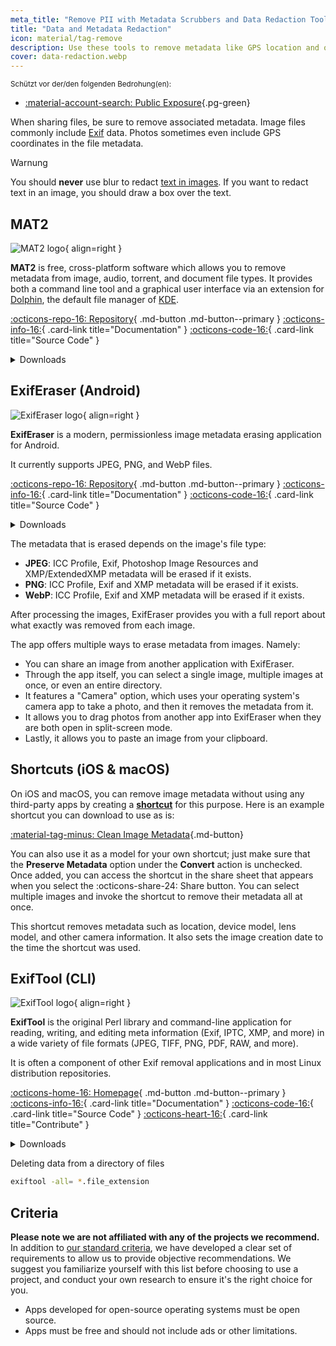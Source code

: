 ```yaml
---
meta_title: "Remove PII with Metadata Scrubbers and Data Redaction Tools - Privacy Guides"
title: "Data and Metadata Redaction"
icon: material/tag-remove
description: Use these tools to remove metadata like GPS location and other identifying information from photos and files you share.
cover: data-redaction.webp
---
```


<small>Schützt vor der/den folgenden Bedrohung(en):</small>

- [:material-account-search: Public Exposure](basics/common-threats.md#limiting-public-information ""){.pg-green}

When sharing files, be sure to remove associated metadata. Image files commonly include [Exif](https://en.wikipedia.org/wiki/Exif) data. Photos sometimes even include GPS coordinates in the file metadata.

<div class="admonition warning" markdown>
<p class="admonition-title">Warnung</p>

You should **never** use blur to redact [text in images](https://bishopfox.com/blog/unredacter-tool-never-pixelation). If you want to redact text in an image, you should draw a box over the text.

</div>

## MAT2

<div class="admonition recommendation" markdown>

![MAT2 logo](assets/img/data-redaction/mat2.svg){ align=right }

**MAT2** is free, cross-platform software which allows you to remove metadata from image, audio, torrent, and document file types. It provides both a command line tool and a graphical user interface via an extension for [Dolphin](https://0xacab.org/jvoisin/mat2/-/tree/master/dolphin), the default file manager of [KDE](https://kde.org).

[:octicons-repo-16: Repository](https://0xacab.org/jvoisin/mat2){ .md-button .md-button--primary }
[:octicons-info-16:](https://0xacab.org/jvoisin/mat2/-/blob/master/README.md){ .card-link title="Documentation" }
[:octicons-code-16:](https://0xacab.org/jvoisin/mat2){ .card-link title="Source Code" }

<details class="downloads" markdown>
<summary>Downloads</summary>

- [:fontawesome-brands-windows: Windows](https://pypi.org/project/mat2#metadata-and-privacy)
- [:simple-apple: macOS](https://0xacab.org/jvoisin/mat2#requirements-setup-on-macos-os-x-using-homebrew)
- [:simple-linux: Linux](https://pypi.org/project/mat2)
- [:octicons-globe-16: Web](https://0xacab.org/jvoisin/mat2#web-interface)

</details>

</div>

## ExifEraser (Android)

<div class="admonition recommendation" markdown>

![ExifEraser logo](assets/img/data-redaction/exiferaser.svg){ align=right }

**ExifEraser** is a modern, permissionless image metadata erasing application for Android.

It currently supports JPEG, PNG, and WebP files.

[:octicons-repo-16: Repository](https://github.com/Tommy-Geenexus/exif-eraser#readme){ .md-button .md-button--primary }
[:octicons-info-16:](https://github.com/Tommy-Geenexus/exif-eraser#description){ .card-link title="Documentation" }
[:octicons-code-16:](https://github.com/Tommy-Geenexus/exif-eraser){ .card-link title="Source Code" }

<details class="downloads" markdown>
<summary>Downloads</summary>

- [:simple-googleplay: Google Play](https://play.google.com/store/apps/details?id=com.none.tom.exiferaser)
- [:octicons-moon-16: Accrescent](https://accrescent.app/app/com.none.tom.exiferaser)
- [:simple-github: GitHub](https://github.com/Tommy-Geenexus/exif-eraser/releases)

</details>

</div>

The metadata that is erased depends on the image's file type:

- **JPEG**: ICC Profile, Exif, Photoshop Image Resources and XMP/ExtendedXMP metadata will be erased if it exists.
- **PNG**: ICC Profile, Exif and XMP metadata will be erased if it exists.
- **WebP**: ICC Profile, Exif and XMP metadata will be erased if it exists.

After processing the images, ExifEraser provides you with a full report about what exactly was removed from each image.

The app offers multiple ways to erase metadata from images. Namely:

- You can share an image from another application with ExifEraser.
- Through the app itself, you can select a single image, multiple images at once, or even an entire directory.
- It features a "Camera" option, which uses your operating system's camera app to take a photo, and then it removes the metadata from it.
- It allows you to drag photos from another app into ExifEraser when they are both open in split-screen mode.
- Lastly, it allows you to paste an image from your clipboard.

## Shortcuts (iOS & macOS)

On iOS and macOS, you can remove image metadata without using any third-party apps by creating a [**shortcut**](https://apps.apple.com/app/id915249334) for this purpose. Here is an example shortcut you can download to use as is:

[:material-tag-minus: Clean Image Metadata](https://icloud.com/shortcuts/fb774ddb7b5b4296871776c67ac0fff9 ""){.md-button}

You can also use it as a model for your own shortcut; just make sure that the **Preserve Metadata** option under the **Convert** action is unchecked. Once added, you can access the shortcut in the share sheet that appears when you select the :octicons-share-24: Share button. You can select multiple images and invoke the shortcut to remove their metadata all at once.

This shortcut removes metadata such as location, device model, lens model, and other camera information. It also sets the image creation date to the time the shortcut was used.

## ExifTool (CLI)

<div class="admonition recommendation" markdown>

![ExifTool logo](assets/img/data-redaction/exiftool.png){ align=right }

**ExifTool** is the original Perl library and command-line application for reading, writing, and editing meta information (Exif, IPTC, XMP, and more) in a wide variety of file formats (JPEG, TIFF, PNG, PDF, RAW, and more).

It is often a component of other Exif removal applications and in most Linux distribution repositories.

[:octicons-home-16: Homepage](https://exiftool.org){ .md-button .md-button--primary }
[:octicons-info-16:](https://exiftool.org/faq.html){ .card-link title="Documentation" }
[:octicons-code-16:](https://github.com/exiftool/exiftool){ .card-link title="Source Code" }
[:octicons-heart-16:](https://exiftool.org/#donate){ .card-link title="Contribute" }

<details class="downloads" markdown>
<summary>Downloads</summary>

- [:fontawesome-brands-windows: Windows](https://exiftool.org)
- [:simple-apple: macOS](https://exiftool.org)
- [:simple-linux: Linux](https://exiftool.org)

</details>

</div>

<div class="admonition example" markdown>
<p class="admonition-title">Deleting data from a directory of files</p>

```bash
exiftool -all= *.file_extension
```

</div>

## Criteria

**Please note we are not affiliated with any of the projects we recommend.** In addition to [our standard criteria](about/criteria.md), we have developed a clear set of requirements to allow us to provide objective recommendations. We suggest you familiarize yourself with this list before choosing to use a project, and conduct your own research to ensure it's the right choice for you.

- Apps developed for open-source operating systems must be open source.
- Apps must be free and should not include ads or other limitations.
